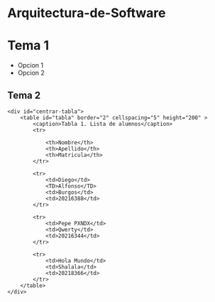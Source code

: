 # Arquitectura-de-Software
<html>

<head>
    <title>Mi codigo HTML Zzzz </title>


</head>

<body>
    <h1>
        Tema 1
    </h1>
    <ul>
        <li>Opcion 1</li>
        <li>Opcion 2</li>
    </ul>
    <h2>Tema 2</h2>




    


    

    <div id="centrar-tabla">
        <table id="tabla" border="2" cellspacing="5" height="200" >
            <caption>Tabla 1. Lista de alumnos</caption>
            <tr>

                <th>Nombre</th>
                <th>Apellido</th>
                <th>Matricula</th>
            </tr>

            <tr>
                <td>Diego</td>
                <TD>Alfonso</TD>
                <td>Burgos</td>
                <td>20216388</td>
            </tr>

            <tr>
                <td>Pepe PXNDX</td>
                <td>Qwerty</td>
                <td>20216344</td>
            </tr>

            <tr>
                <td>Hola Mundo</td>
                <td>Shalala</td>
                <td>20218366</td>
            </tr>
        </table>
    </div>


</body>

</html>
